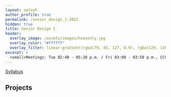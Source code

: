 ```yaml
---
layout: splash
author_profile: true
permalink: /senior_design_1-2022
hidden: true
title: Senior Design I
header:
  overlay_image: /assets/images/heavenly.jpg
  overlay_color: "#ffffff"
  overlay_filter: linear-gradient(rgba(79, 45, 127, 0.9), rgba(129, 138, 143, 0.5))
excerpt: >
  <small>Meetings: Tue 02:40 - 05:20 p.m. / Fri 03:00 - 03:50 p.m., CCCS 112</small>
---
```

[Syllabus](/_docs/senior_design_1-2022/engr4311-syllabus.pdf)

## Projects
